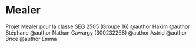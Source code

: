 # Mealer
Projet Mealer pour la classe SEG 2505 (Groupe 16)
@author Hakim
@author Stéphane
@author Nathan Gawargy (300232268)
@author Astrid
@author Brice
@author Emma
